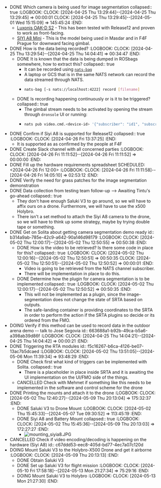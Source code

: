 - DONE Which camera is being used for image segmentation
  collapsed:: true
  :LOGBOOK:
  CLOCK: [2024-04-25 Thu 13:29:44]--[2024-04-25 Thu 13:29:45] =>  00:00:01
  CLOCK: [2024-04-25 Thu 13:29:45]--[2024-05-01 Wed 15:15:09] =>  145:45:24
  :END:
	- [Luxonis OAK-D S2](https://shop.luxonis.com/products/oak-d-s2?variant=42455432233183) - This has been tested with Release12 and proven to work as front-facing.
	- [SIYI A8 Mini](https://shop.siyi.biz/products/siyi-a8-mini) - This is the model being used in Masdar and in F4F Prague for downward facing gimbal.
- DONE How is the data being recorded?
  :LOGBOOK:
  CLOCK: [2024-04-25 Thu 13:29:54]--[2024-04-25 Thu 14:04:41] =>  00:34:47
  :END:
	- DONE It is known that the data is being dumped in ROSbags somewhere, how to extract this?
	  collapsed:: true
		- It can be recorded using [`nats-bag`](https://github.com/tiiuae/nats-bag)
		- A laptop or GCS that is in the same NATS network can record the data streamed through NATS.
		- ```bash
		  nats-bag [-s nats://localhost:4222] record [filename]
		  ```
	- DONE Is recording happening continuously or is it to be triggered?
	  collapsed:: true
		- The gimbal stream needs to be activated by opening the stream through `dronsole` UI or running:
		- ```bash
		  nats pub video.cmd.<device-id> '{"subscriber": "id1", "subscribe":true}'
		  ```
- DONE Confirm if Siyi A8 is supported for Release12
  collapsed:: true
  :LOGBOOK:
  CLOCK: [2024-04-26 Fri 13:37:25]
  :END:
	- It is supported as as confirmed by the people at F4F
- DONE Create Slack channel with all concerned parties
  :LOGBOOK:
  CLOCK: [2024-04-26 Fri 11:11:52]--[2024-04-26 Fri 11:11:52] =>  00:00:00
  :END:
- DONE Fill up the hardware requirements spreadsheet
  SCHEDULED: <2024-04-26 Fri 12:00>
  :LOGBOOK:
  CLOCK: [2024-04-26 Fri 11:11:58]--[2024-04-26 Fri 14:05:10] =>  02:53:12
  :END:
- DONE Verify the need for grass patches for the image segmentation demonstration
- DONE Data collection from testing team follow-up --> Awaiting Tintu's go-ahead
  collapsed:: true
	- They don't have enough Saluki V3 to go around, so we will have to affix ours on a drone. Furthermore, we will have to use the x500 Holybro.
	- There isn't a set method to attach the Siyi A8 camera to the drone, so we will have to think up some strategy, maybe by trying double tape or something.
- DONE Get on Solita about getting camera segmentation demo ready
  id:: b314a9ab-785e-42c9-a642-90a146d98179
  :LOGBOOK:
  CLOCK: [2024-05-02 Thu 12:00:17]--[2024-05-02 Thu 12:50:55] =>  00:50:38
  :END:
	- DONE How is the video to be retrieved? Is there some code in place for this?
	  collapsed:: true
	  :LOGBOOK:
	  CLOCK: [2024-05-02 Thu 12:00:16]--[2024-05-02 Thu 12:50:51] =>  00:50:35
	  CLOCK: [2024-05-02 Thu 12:50:51]--[2024-05-02 Thu 12:50:52] =>  00:00:01
	  :END:
		- Video is going to be retrieved from the NATS channel subscriber.
		- There will be implementation in place to do this.
	- DONE Determine how the plugin for camera segmentation is to be implemented
	  collapsed:: true
	  :LOGBOOK:
	  CLOCK: [2024-05-02 Thu 12:00:17]--[2024-05-02 Thu 12:50:52] =>  00:50:35
	  :END:
		- This will not be implemented as a plugin, since the image-segmentation does not change the state of SRTA based on outputs.
		- The safe-landing container is providing coordinates to the SRTA in order to perform the action if the SRTA plugins so decide or its ordered from the FMO.
- DOING Verify if this method can be used to record data in the outdoor arena demo -- talk to Jose Segovia
  id:: 663688a1-b92b-49ca-b5a6-a398ab39d86f
  :LOGBOOK:
  CLOCK: [2024-04-25 Thu 14:04:21]--[2024-04-25 Thu 14:04:42] =>  00:00:21
  :END:
- DONE Triggering the RTA modules
  id:: f5c16267-b6ca-4126-be07-13ac7b5dcaed
  :LOGBOOK:
  CLOCK: [2024-05-02 Thu 13:51:05]--[2024-05-06 Mon 11:39:34] =>  93:48:29
  :END:
	- DONE Check first what kind of triggers can be implemented with Solita.
	  collapsed:: true
		- There is a placeholder in place inside SRTA and it is awaiting the UI implementation on the UI/FMO side of the things.
	- CANCELLED Check with Mehmet if something like this needs to be implemented in the software and control scheme for the drone
- DONE Printing the mounts and attach it to the drone
  :LOGBOOK:
  CLOCK: [2024-05-02 Thu 12:40:27]--[2024-05-09 Thu 20:13:04] =>  175:32:37
  :END:
	- DONE Saluki V3 to Drone Mount
	  :LOGBOOK:
	  CLOCK: [2024-05-02 Thu 15:45:33]--[2024-05-07 Tue 09:30:52] =>  113:45:19
	  :END:
	- DONE Siyi A8 and Battery Mount
	  collapsed:: true
	  :LOGBOOK:
	  CLOCK: [2024-05-02 Thu 15:45:36]--[2024-05-09 Thu 20:13:03] =>  172:27:27
	  :END:
		- ![mounting_siyia8.JPG](../assets/mounting_siyia8_1714639504791_0.JPG)
- CANCELLED Check if video encoding/decoding is happening on the hardware (Siyi A8)
  id:: c67ddd53-eec8-405d-bd77-4ec7a07c120d
- DOING Mount Saluki V3 to the Holybro-X500 Drone and get it airborne
  :LOGBOOK:
  CLOCK: [2024-05-09 Thu 20:13:13]
  :END:
	- DONE Obtain Saluki V3
	- DONE Set up Saluki V3 for flight mission
	  :LOGBOOK:
	  CLOCK: [2024-05-10 Fri 17:58:18]--[2024-05-13 Mon 21:27:34] =>  75:29:16
	  :END:
	- DOING Mount Saluki V3 to Holybro
	  :LOGBOOK:
	  CLOCK: [2024-05-13 Mon 21:27:30]
	  :END: